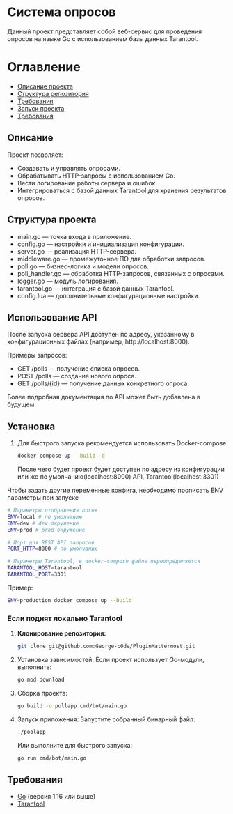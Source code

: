 # Система опросов

Данный проект представляет собой веб-сервис для проведения опросов на языке Go с использованием базы данных Tarantool.

# Оглавление

- [Описание проекта](#описание)
- [Структура репозитория](#структура-проекта)
- [Требования](#использование-api)
- [Запуск проекта](#установка)
- [Требования](#требования)

## Описание

Проект позволяет:

- Создавать и управлять опросами.
- Обрабатывать HTTP-запросы с использованием Go.
- Вести логирование работы сервера и ошибок.
- Интегрироваться с базой данных Tarantool для хранения результатов опросов.

## Структура проекта

* main.go — точка входа в приложение.
* config.go — настройки и инициализация конфигурации.
* server.go — реализация HTTP-сервера.
* middleware.go — промежуточное ПО для обработки запросов.
* poll.go — бизнес-логика и модели опросов.
* poll_handler.go — обработка HTTP-запросов, связанных с опросами.
* logger.go — модуль логирования.
* tarantool.go — интеграция с базой данных Tarantool.
* config.lua — дополнительные конфигурационные настройки.

## Использование API

После запуска сервера API доступен по адресу, указанному в конфигурационных файлах (например, http://localhost:8000).

Примеры запросов:

* GET /polls — получение списка опросов.
* POST /polls — создание нового опроса.
* GET /polls/{id} — получение данных конкретного опроса.

Более подробная документация по API может быть добавлена в будущем.

## Установка

1. Для быстрого запуска рекомендуется использовать Docker-compose
   ```bash
   docker-compose up --build -d
   ```
   После чего будет проект будет доступен по адресу из конфигурации или же по умолчанию(localhost:8000) API,
   Tarantool(localhost:3301)

Чтобы задать другие переменные конфига, необходимо прописать ENV параметры при запуске

```bash
# Параметры отображения логов 
ENV=local # по умолчанию
ENV=dev # dev окружение
ENV=prod # prod окружение

# Порт для REST API запросов
PORT_HTTP=8000 # по умолчанию

# Параметры Tarantool, в docker-compose файле переопределяются
TARANTOOL_HOST=tarantool
TARANTOOL_PORT=3301
```

Пример:

   ```bash
   ENV=production docker compose up --build
   ```

### Если поднят локально Tarantool

1. **Клонирование репозитория:**
   ```bash
   git clone git@github.com:George-c0de/PluginMattermost.git
   ```

2. Установка зависимостей:
   Если проект использует Go-модули, выполните:
   ```bash
   go mod download
   ```

3. Сборка проекта:

   ```bash
   go build -o pollapp cmd/bot/main.go
   ```

4. Запуск приложения:
   Запустите собранный бинарный файл:
   ```bash
   ./poolapp
   ```

   Или выполните для быстрого запуска:
   ```bash
   go run cmd/bot/main.go
   ```

## Требования

- [Go](https://golang.org/dl/) (версия 1.16 или выше)
- [Tarantool](https://www.tarantool.io/)